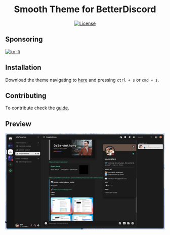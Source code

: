 <h1 align="center">
Smooth Theme for BetterDiscord
</h1>

<p align="center">
  <a href="https://github.com/datsfilipe/smooth-theme/blob/main/LICENSE">
    <img src="https://img.shields.io/github/license/datsfilipe/smooth-theme?color=%237159c1&logo=mit" alt="License">
  </a>
</p>

## Sponsoring

[![ko-fi](https://ko-fi.com/img/githubbutton_sm.svg)](https://ko-fi.com/Y8Y46BUIB)

## Installation

Download the theme navigating to [here](https://raw.githubusercontent.com/datsfilipe/smooth-theme/main/src/theme/smooth.theme.css) and pressing `ctrl + s` or `cmd + s`.

## Contributing

To contribute check the [guide](https://github.com/datsfilipe/smooth-theme/blob/main/contributing.md).

## Preview

<p>
  <img src="./assets/print03.png" alt="Preview Smooth Theme" width="800" />
</p>